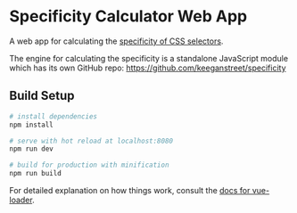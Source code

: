# Specificity Calculator Web App

A web app for calculating the [specificity of CSS selectors](http://www.w3.org/TR/css3-selectors/#specificity).

The engine for calculating the specificity is a standalone JavaScript module which has its own GitHub repo: https://github.com/keeganstreet/specificity

## Build Setup

``` bash
# install dependencies
npm install

# serve with hot reload at localhost:8080
npm run dev

# build for production with minification
npm run build
```

For detailed explanation on how things work, consult the [docs for vue-loader](http://vuejs.github.io/vue-loader).
